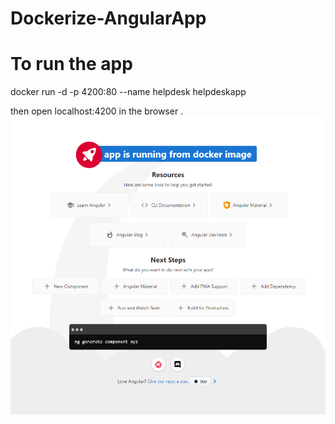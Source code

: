 # Dockerize-AngularApp
# To run the app
docker run -d -p 4200:80 --name helpdesk helpdeskapp

then open localhost:4200 in the browser .
![dockerize](https://github.com/Walaa-Zahran/Dockerize-AngularApp/blob/main/screencapture-localhost-4200-2023-06-25-10_25_49.png?raw=true)
